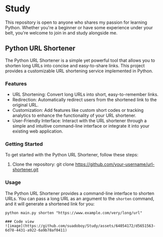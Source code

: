 # Study
This repository is open to anyone who shares my passion for learning Python. Whether you're a beginner or have some experience under your belt, you're welcome to join in and study alongside me.

## Python URL Shortener

The Python URL Shortener is a simple yet powerful tool that allows you to shorten long URLs into concise and easy-to-share links. This project provides a customizable URL shortening service implemented in Python.

### Features

- URL Shortening: Convert long URLs into short, easy-to-remember links.
- Redirection: Automatically redirect users from the shortened link to the original URL.
- Customization: Add features like custom short codes or tracking analytics to enhance the functionality of your URL shortener.
- User-Friendly Interface: Interact with the URL shortener through a simple and intuitive command-line interface or integrate it into your existing web application.

### Getting Started

To get started with the Python URL Shortener, follow these steps:

1. Clone the repository:
  git clone https://github.com/your-username/url-shortener.git

### Usage

The Python URL Shortener provides a command-line interface to shorten URLs. You can pass a long URL as an argument to the `shorten` command, and it will generate a shortened link for you:

```shell
python main.py shorten "https://www.example.com/very/long/url"

### Code view
![image](https://github.com/suadoboy/Study/assets/64054172/d5651563-6d78-4431-a922-6a9b78af0411)

